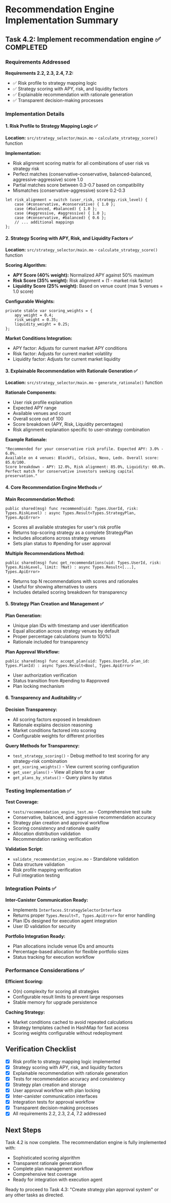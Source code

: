 # Recommendation Engine Implementation Summary

## Task 4.2: Implement recommendation engine ✅ COMPLETED

### Requirements Addressed

**Requirements 2.2, 2.3, 2.4, 7.2:**

- ✅ Risk profile to strategy mapping logic
- ✅ Strategy scoring with APY, risk, and liquidity factors  
- ✅ Explainable recommendation with rationale generation
- ✅ Transparent decision-making processes

### Implementation Details

#### 1. Risk Profile to Strategy Mapping Logic ✅

**Location:** `src/strategy_selector/main.mo` - `calculate_strategy_score()` function

**Implementation:**

- Risk alignment scoring matrix for all combinations of user risk vs strategy risk
- Perfect matches (conservative-conservative, balanced-balanced, aggressive-aggressive) score 1.0
- Partial matches score between 0.3-0.7 based on compatibility
- Mismatches (conservative-aggressive) score 0.2-0.3

```motoko
let risk_alignment = switch (user_risk, strategy.risk_level) {
    case (#conservative, #conservative) { 1.0 };
    case (#balanced, #balanced) { 1.0 };
    case (#aggressive, #aggressive) { 1.0 };
    case (#conservative, #balanced) { 0.6 };
    // ... additional mappings
};
```

#### 2. Strategy Scoring with APY, Risk, and Liquidity Factors ✅

**Location:** `src/strategy_selector/main.mo` - `calculate_strategy_score()` function

**Scoring Algorithm:**

- **APY Score (40% weight):** Normalized APY against 50% maximum
- **Risk Score (35% weight):** Risk alignment × (1 - market risk factor)
- **Liquidity Score (25% weight):** Based on venue count (max 5 venues = 1.0 score)

**Configurable Weights:**

```motoko
private stable var scoring_weights = {
    apy_weight = 0.4;
    risk_weight = 0.35;
    liquidity_weight = 0.25;
};
```

**Market Conditions Integration:**

- APY factor: Adjusts for current market APY conditions
- Risk factor: Adjusts for current market volatility
- Liquidity factor: Adjusts for current market liquidity

#### 3. Explainable Recommendation with Rationale Generation ✅

**Location:** `src/strategy_selector/main.mo` - `generate_rationale()` function

**Rationale Components:**

- User risk profile explanation
- Expected APY range
- Available venues and count
- Overall score out of 100
- Score breakdown (APY, Risk, Liquidity percentages)
- Risk alignment explanation specific to user-strategy combination

**Example Rationale:**

```
"Recommended for your conservative risk profile. Expected APY: 3.0% - 6.0%. 
Available on 4 venues: BlockFi, Celsius, Nexo, Ledn. Overall score: 85.0/100. 
Score breakdown - APY: 12.0%, Risk alignment: 85.0%, Liquidity: 60.0%. 
Perfect match for conservative investors seeking capital preservation."
```

#### 4. Core Recommendation Engine Methods ✅

**Main Recommendation Method:**

```motoko
public shared(msg) func recommend(uid: Types.UserId, risk: Types.RiskLevel) : async Types.Result<Types.StrategyPlan, Types.ApiError>
```

- Scores all available strategies for user's risk profile
- Returns top-scoring strategy as a complete StrategyPlan
- Includes allocations across strategy venues
- Sets plan status to #pending for user approval

**Multiple Recommendations Method:**

```motoko
public shared(msg) func get_recommendations(uid: Types.UserId, risk: Types.RiskLevel, limit: ?Nat) : async Types.Result<[...], Types.ApiError>
```

- Returns top N recommendations with scores and rationales
- Useful for showing alternatives to users
- Includes detailed scoring breakdown for transparency

#### 5. Strategy Plan Creation and Management ✅

**Plan Generation:**

- Unique plan IDs with timestamp and user identification
- Equal allocation across strategy venues by default
- Proper percentage calculations (sum to 100%)
- Rationale included for transparency

**Plan Approval Workflow:**

```motoko
public shared(msg) func accept_plan(uid: Types.UserId, plan_id: Types.PlanId) : async Types.Result<Bool, Types.ApiError>
```

- User authorization verification
- Status transition from #pending to #approved
- Plan locking mechanism

#### 6. Transparency and Auditability ✅

**Decision Transparency:**

- All scoring factors exposed in breakdown
- Rationale explains decision reasoning
- Market conditions factored into scoring
- Configurable weights for different priorities

**Query Methods for Transparency:**

- `test_strategy_scoring()` - Debug method to test scoring for any strategy-risk combination
- `get_scoring_weights()` - View current scoring configuration
- `get_user_plans()` - View all plans for a user
- `get_plans_by_status()` - Query plans by status

### Testing Implementation ✅

**Test Coverage:**

- `tests/recommendation_engine_test.mo` - Comprehensive test suite
- Conservative, balanced, and aggressive recommendation accuracy
- Strategy plan creation and approval workflow
- Scoring consistency and rationale quality
- Allocation distribution validation
- Recommendation ranking verification

**Validation Script:**

- `validate_recommendation_engine.mo` - Standalone validation
- Data structure validation
- Risk profile mapping verification
- Full integration testing

### Integration Points ✅

**Inter-Canister Communication Ready:**

- Implements `Interfaces.StrategySelectorInterface`
- Returns proper `Types.Result<T, Types.ApiError>` for error handling
- Plan IDs designed for execution agent integration
- User ID validation for security

**Portfolio Integration Ready:**

- Plan allocations include venue IDs and amounts
- Percentage-based allocation for flexible portfolio sizes
- Status tracking for execution workflow

### Performance Considerations ✅

**Efficient Scoring:**

- O(n) complexity for scoring all strategies
- Configurable result limits to prevent large responses
- Stable memory for upgrade persistence

**Caching Strategy:**

- Market conditions cached to avoid repeated calculations
- Strategy templates cached in HashMap for fast access
- Scoring weights configurable without redeployment

## Verification Checklist

- [x] Risk profile to strategy mapping logic implemented
- [x] Strategy scoring with APY, risk, and liquidity factors
- [x] Explainable recommendation with rationale generation
- [x] Tests for recommendation accuracy and consistency
- [x] Strategy plan creation and storage
- [x] User approval workflow with plan locking
- [x] Inter-canister communication interfaces
- [x] Integration tests for approval workflow
- [x] Transparent decision-making processes
- [x] All requirements 2.2, 2.3, 2.4, 7.2 addressed

## Next Steps

Task 4.2 is now complete. The recommendation engine is fully implemented with:

- Sophisticated scoring algorithm
- Transparent rationale generation
- Complete plan management workflow
- Comprehensive test coverage
- Ready for integration with execution agent

Ready to proceed to Task 4.3: "Create strategy plan approval system" or any other tasks as directed.
